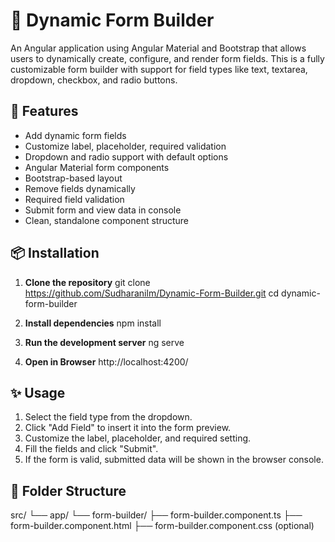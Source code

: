 # 🧱 Dynamic Form Builder

An Angular application using Angular Material and Bootstrap that allows users to dynamically create, configure, and render form fields. This is a fully customizable form builder with support for field types like text, textarea, dropdown, checkbox, and radio buttons.

## 🚀 Features
- Add dynamic form fields
- Customize label, placeholder, required validation
- Dropdown and radio support with default options
- Angular Material form components
- Bootstrap-based layout
- Remove fields dynamically
- Required field validation
- Submit form and view data in console
- Clean, standalone component structure

## 📦 Installation
1. **Clone the repository**
   git clone https://github.com/Sudharanilm/Dynamic-Form-Builder.git
   cd dynamic-form-builder

2. **Install dependencies**
   npm install

3. **Run the development server**
    ng serve

4. **Open in Browser**
   http://localhost:4200/

## ✨ Usage
1. Select the field type from the dropdown.
2. Click "Add Field" to insert it into the form preview.
3. Customize the label, placeholder, and required setting.
4. Fill the fields and click "Submit".
5. If the form is valid, submitted data will be shown in the browser console.

## 📁 Folder Structure
src/
  └── app/
      └── form-builder/
          ├── form-builder.component.ts
          ├── form-builder.component.html
          ├── form-builder.component.css (optional)

